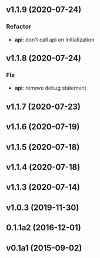 ## v1.1.9 (2020-07-24)

### Refactor

- **api**: don't call api on initialization

## v1.1.8 (2020-07-24)

### Fix

- **api**: remove debug statement

## v1.1.7 (2020-07-23)

## v1.1.6 (2020-07-19)
    
## v1.1.5 (2020-07-18)

## v1.1.4 (2020-07-18)
    
## v1.1.3 (2020-07-14)
    
## v1.0.3 (2019-11-30)
    
## 0.1.1a2 (2016-12-01)
    
## v0.1a1 (2015-09-02)
